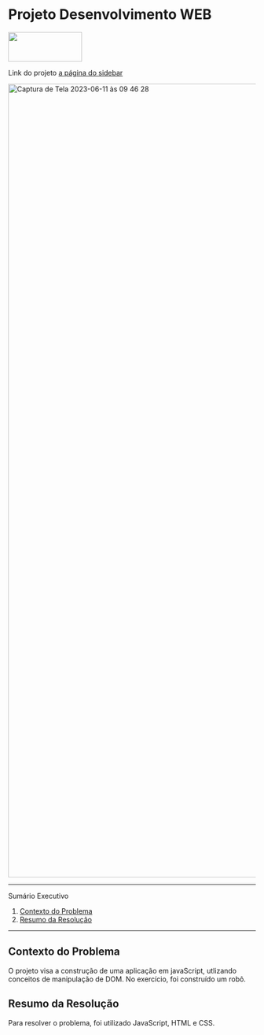 # Projeto Desenvolvimento WEB

<div>
<img src="https://github.com/leonardod7/Sidebar_Components_HTML/assets/107505958/1c570341-e4cf-47b2-af30-dfb0a4821398" width='150px' height='60px'
</div>


<div>
  <p> Link do projeto
    <a href=""> a página do sidebar </a>
   </p>
</div>

<img width="1612" alt="Captura de Tela 2023-06-11 às 09 46 28" src="https://github.com/leonardod7/Robotron_JavaScript_Project/assets/107505958/110911d5-9e30-44ee-8feb-f6f3270fedbe">




*******
Sumário Executivo
 1. [Contexto do Problema](#contextodoproblema)
 2. [Resumo da Resolução](#resumo)



*******


<div id='contextoproblema'/>

## Contexto do Problema

O projeto visa a construção de uma aplicação em javaScript, utlizando conceitos de manipulação de DOM.
No exercício, foi construído um robô.


<div id='resumo'/>

## Resumo da Resolução

Para resolver o problema, foi utilizado JavaScript, HTML e CSS.
